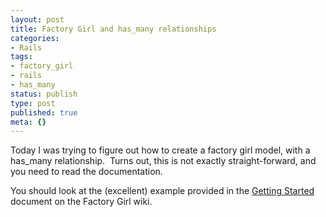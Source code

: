 ```yaml
---
layout: post
title: Factory Girl and has_many relationships
categories:
- Rails
tags:
- factory_girl
- rails
- has_many
status: publish
type: post
published: true
meta: {}
---
```


Today I was trying to figure out how to create a factory girl model, with a has_many relationship.  Turns out, this is not exactly straight-forward, and you need to <gasp> read the documentation.

You should look at the (excellent) example provided in the 
[Getting Started](https://github.com/thoughtbot/factory_girl/blob/master/GETTING_STARTED.md#associations) document on the Factory Girl wiki.
